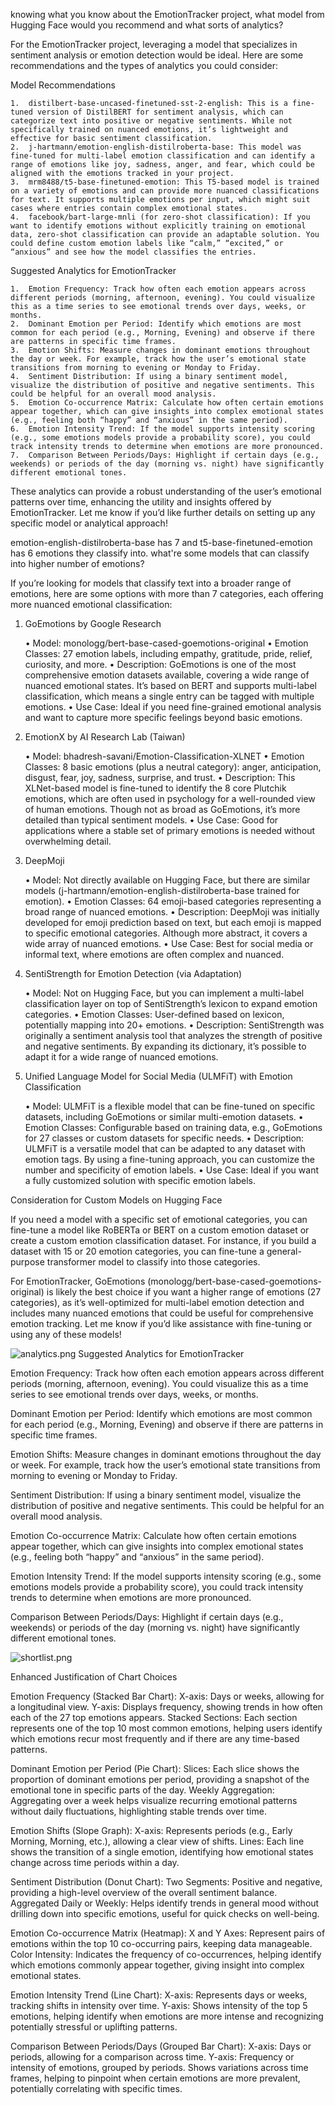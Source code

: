 knowing what you know about the EmotionTracker project, what model from Hugging Face would you recommend and what sorts of analytics?

For the EmotionTracker project, leveraging a model that specializes in sentiment analysis or emotion detection would be ideal. Here are some recommendations and the types of analytics you could consider:

 Model Recommendations

 	1.	distilbert-base-uncased-finetuned-sst-2-english: This is a fine-tuned version of DistilBERT for sentiment analysis, which can categorize text into positive or negative sentiments. While not specifically trained on nuanced emotions, it’s lightweight and effective for basic sentiment classification.
 	2.	j-hartmann/emotion-english-distilroberta-base: This model was fine-tuned for multi-label emotion classification and can identify a range of emotions like joy, sadness, anger, and fear, which could be aligned with the emotions tracked in your project.
 	3.	mrm8488/t5-base-finetuned-emotion: This T5-based model is trained on a variety of emotions and can provide more nuanced classifications for text. It supports multiple emotions per input, which might suit cases where entries contain complex emotional states.
 	4.	facebook/bart-large-mnli (for zero-shot classification): If you want to identify emotions without explicitly training on emotional data, zero-shot classification can provide an adaptable solution. You could define custom emotion labels like “calm,” “excited,” or “anxious” and see how the model classifies the entries.

 Suggested Analytics for EmotionTracker

 	1.	Emotion Frequency: Track how often each emotion appears across different periods (morning, afternoon, evening). You could visualize this as a time series to see emotional trends over days, weeks, or months.
 	2.	Dominant Emotion per Period: Identify which emotions are most common for each period (e.g., Morning, Evening) and observe if there are patterns in specific time frames.
 	3.	Emotion Shifts: Measure changes in dominant emotions throughout the day or week. For example, track how the user’s emotional state transitions from morning to evening or Monday to Friday.
 	4.	Sentiment Distribution: If using a binary sentiment model, visualize the distribution of positive and negative sentiments. This could be helpful for an overall mood analysis.
 	5.	Emotion Co-occurrence Matrix: Calculate how often certain emotions appear together, which can give insights into complex emotional states (e.g., feeling both “happy” and “anxious” in the same period).
 	6.	Emotion Intensity Trend: If the model supports intensity scoring (e.g., some emotions models provide a probability score), you could track intensity trends to determine when emotions are more pronounced.
 	7.	Comparison Between Periods/Days: Highlight if certain days (e.g., weekends) or periods of the day (morning vs. night) have significantly different emotional tones.

 These analytics can provide a robust understanding of the user’s emotional patterns over time, enhancing the utility and insights offered by EmotionTracker. Let me know if you’d like further details on setting up any specific model or analytical approach!




 emotion-english-distilroberta-base has 7 and t5-base-finetuned-emotion has 6 emotions they classify into. what're some models that can classify into higher number of emotions?

 If you’re looking for models that classify text into a broader range of emotions, here are some options with more than 7 categories, each offering more nuanced emotional classification:

 1. GoEmotions by Google Research

 	•	Model: monologg/bert-base-cased-goemotions-original
 	•	Emotion Classes: 27 emotion labels, including empathy, gratitude, pride, relief, curiosity, and more.
 	•	Description: GoEmotions is one of the most comprehensive emotion datasets available, covering a wide range of nuanced emotional states. It’s based on BERT and supports multi-label classification, which means a single entry can be tagged with multiple emotions.
 	•	Use Case: Ideal if you need fine-grained emotional analysis and want to capture more specific feelings beyond basic emotions.

 2. EmotionX by AI Research Lab (Taiwan)

 	•	Model: bhadresh-savani/Emotion-Classification-XLNET
 	•	Emotion Classes: 8 basic emotions (plus a neutral category): anger, anticipation, disgust, fear, joy, sadness, surprise, and trust.
 	•	Description: This XLNet-based model is fine-tuned to identify the 8 core Plutchik emotions, which are often used in psychology for a well-rounded view of human emotions. Though not as broad as GoEmotions, it’s more detailed than typical sentiment models.
 	•	Use Case: Good for applications where a stable set of primary emotions is needed without overwhelming detail.

 3. DeepMoji

 	•	Model: Not directly available on Hugging Face, but there are similar models (j-hartmann/emotion-english-distilroberta-base trained for emotion).
 	•	Emotion Classes: 64 emoji-based categories representing a broad range of nuanced emotions.
 	•	Description: DeepMoji was initially developed for emoji prediction based on text, but each emoji is mapped to specific emotional categories. Although more abstract, it covers a wide array of nuanced emotions.
 	•	Use Case: Best for social media or informal text, where emotions are often complex and nuanced.

 4. SentiStrength for Emotion Detection (via Adaptation)

 	•	Model: Not on Hugging Face, but you can implement a multi-label classification layer on top of SentiStrength’s lexicon to expand emotion categories.
 	•	Emotion Classes: User-defined based on lexicon, potentially mapping into 20+ emotions.
 	•	Description: SentiStrength was originally a sentiment analysis tool that analyzes the strength of positive and negative sentiments. By expanding its dictionary, it’s possible to adapt it for a wide range of nuanced emotions.

 5. Unified Language Model for Social Media (ULMFiT) with Emotion Classification

 	•	Model: ULMFiT is a flexible model that can be fine-tuned on specific datasets, including GoEmotions or similar multi-emotion datasets.
 	•	Emotion Classes: Configurable based on training data, e.g., GoEmotions for 27 classes or custom datasets for specific needs.
 	•	Description: ULMFiT is a versatile model that can be adapted to any dataset with emotion tags. By using a fine-tuning approach, you can customize the number and specificity of emotion labels.
 	•	Use Case: Ideal if you want a fully customized solution with specific emotion labels.

 Consideration for Custom Models on Hugging Face

 If you need a model with a specific set of emotional categories, you can fine-tune a model like RoBERTa or BERT on a custom emotion dataset or create a custom emotion classification dataset. For instance, if you build a dataset with 15 or 20 emotion categories, you can fine-tune a general-purpose transformer model to classify into those categories.

 For EmotionTracker, GoEmotions (monologg/bert-base-cased-goemotions-original) is likely the best choice if you want a higher range of emotions (27 categories), as it’s well-optimized for multi-label emotion detection and includes many nuanced emotions that could be useful for comprehensive emotion tracking. Let me know if you’d like assistance with fine-tuning or using any of these models!

![analytics.png](analytics.png)
Suggested Analytics for EmotionTracker

<p>
Emotion Frequency: Track how often each emotion appears across different periods (morning, afternoon, evening). You could visualize this as a time series to see emotional trends over days, weeks, or months.
<p>
Dominant Emotion per Period: Identify which emotions are most common for each period (e.g., Morning, Evening) and observe if there are patterns in specific time frames.
<p>
Emotion Shifts: Measure changes in dominant emotions throughout the day or week. For example, track how the user’s emotional state transitions from morning to evening or Monday to Friday.
<p>
Sentiment Distribution: If using a binary sentiment model, visualize the distribution of positive and negative sentiments. This could be helpful for an overall mood analysis.
<p>
Emotion Co-occurrence Matrix: Calculate how often certain emotions appear together, which can give insights into complex emotional states (e.g., feeling both “happy” and “anxious” in the same period).
<p>
Emotion Intensity Trend: If the model supports intensity scoring (e.g., some emotions models provide a probability score), you could track intensity trends to determine when emotions are more pronounced.
<p>
Comparison Between Periods/Days: Highlight if certain days (e.g., weekends) or periods of the day (morning vs. night) have significantly different emotional tones.

![shortlist.png](shortlist.png)

Enhanced Justification of Chart Choices
<p>
Emotion Frequency (Stacked Bar Chart):
X-axis: Days or weeks, allowing for a longitudinal view.
Y-axis: Displays frequency, showing trends in how often each of the 27 top emotions appears.
Stacked Sections: Each section represents one of the top 10 most common emotions, helping users identify which emotions recur most frequently and if there are any time-based patterns.
<p>
Dominant Emotion per Period (Pie Chart):
Slices: Each slice shows the proportion of dominant emotions per period, providing a snapshot of the emotional tone in specific parts of the day.
Weekly Aggregation: Aggregating over a week helps visualize recurring emotional patterns without daily fluctuations, highlighting stable trends over time.
<p>
Emotion Shifts (Slope Graph):
X-axis: Represents periods (e.g., Early Morning, Morning, etc.), allowing a clear view of shifts.
Lines: Each line shows the transition of a single emotion, identifying how emotional states change across time periods within a day.
<p>
Sentiment Distribution (Donut Chart):
Two Segments: Positive and negative, providing a high-level overview of the overall sentiment balance.
Aggregated Daily or Weekly: Helps identify trends in general mood without drilling down into specific emotions, useful for quick checks on well-being.
<p>
Emotion Co-occurrence Matrix (Heatmap):                                     
X and Y Axes: Represent pairs of emotions within the top 10 co-occurring pairs, keeping data manageable.
Color Intensity: Indicates the frequency of co-occurrences, helping identify which emotions commonly appear together, giving insight into complex emotional states.
<p>
Emotion Intensity Trend (Line Chart):
X-axis: Represents days or weeks, tracking shifts in intensity over time.
Y-axis: Shows intensity of the top 5 emotions, helping identify when emotions are more intense and recognizing potentially stressful or uplifting patterns.
<p>
Comparison Between Periods/Days (Grouped Bar Chart):
X-axis: Days or periods, allowing for a comparison across time.
Y-axis: Frequency or intensity of emotions, grouped by periods. Shows variations across time frames, helping to pinpoint when certain emotions are more prevalent, potentially correlating with specific times.